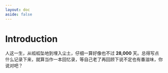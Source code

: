 ```yaml
---
layout: doc
aside: false
---
```


# Introduction

人这一生，从呱呱坠地到埋入尘土，仔细一算好像也不过 **28,000** 天。总得写点什么记录下来，就算当作一本回忆录，等自己老了再回顾下说不定也有番滋味，你说对吧？
